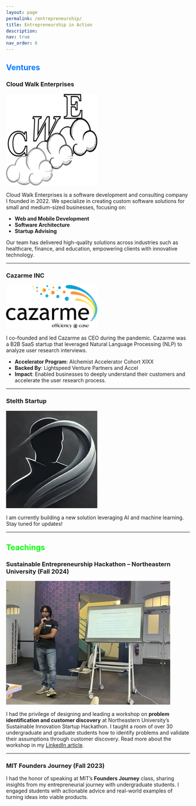 ```yaml
---
layout: page
permalink: /entrepreneurship/
title: Entrepreneurship in Action
description:
nav: true
nav_order: 6
---
```


<h2 style="color: #007BFF;">Ventures</h2> <!-- Blue for Ventures -->

### Cloud Walk Enterprises
<!-- ![Cloud Walk Enterprises Logo](../assets/img/entrepreneur/cwe_logo_scaled.jpg) -->

<img src="../assets/img/entrepreneur/cwe_logo_scaled.png" alt="CWE Logo" style="width: 250px; height: auto;">

Cloud Walk Enterprises is a software development and consulting company I founded in 2022. We specialize in creating custom software solutions for small and medium-sized businesses, focusing on:
- **Web and Mobile Development**
- **Software Architecture**
- **Startup Advising**

Our team has delivered high-quality solutions across industries such as healthcare, finance, and education, empowering clients with innovative technology.

---
### Cazarme INC


<img src="../assets/img/entrepreneur/Cazarme_logo_transparent.png" alt="Cazarme Logo" style="width: 250px; height: auto;">


I co-founded and led Cazarme as CEO during the pandemic. Cazarme was a B2B SaaS startup that leveraged Natural Language Processing (NLP) to analyze user research interviews. 
- **Accelerator Program**: Alchemist Accelerator Cohort XIXX
- **Backed By**: Lightspeed Venture Partners and Accel
- **Impact**: Enabled businesses to deeply understand their customers and accelerate the user research process.

---

### Stelth Startup  


<img src="../assets/img/entrepreneur/stealth_mode.jpg" alt="Stealth Mode" style="width: 250px; height: auto;">

I am currently building a new solution leveraging AI and machine learning. Stay tuned for updates!

---
<h2 style="color:rgb(5, 253, 5);">Teachings</h2> <!-- Green for Teachings -->

### Sustainable Entrepreneurship Hackathon – Northeastern University (Fall 2024)

<img src="../assets/img/entrepreneur/northeastern_class.jpg" alt="Workshop" style="width: 450px; height: auto;">

I had the privilege of designing and leading a workshop on **problem identification and customer discovery** at Northeastern University’s Sustainable Innovation Startup Hackathon. I taught a room of over 30 undergraduate and graduate students how to identify problems and validate their assumptions through customer discovery. Read more about the workshop in my [LinkedIn article](https://www.linkedin.com/pulse/problem-identification-customer-discovery-jadal-williams-rjn0e/?trackingId=fMiicdD7Q8GluJvrFjo6pQ%3D%3D).

---

### MIT Founders Journey (Fall 2023)

I had the honor of speaking at MIT’s **Founders Journey** class, sharing insights from my entrepreneurial journey with undergraduate students. I engaged students with actionable advice and real-world examples of turning ideas into viable products.
